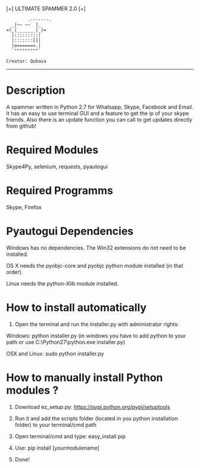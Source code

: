 [+] ULTIMATE SPAMMER 2.0 [+]

            .-------.
      _|~~ ~~  |_
    =(_|_______|_)=
      |:::::::::|
      |:::::::[]|
      |o=======.|
      `"""""""""`

    Creator: Qubasa

-------------------------------

# Description
A spammer written in Python 2.7 for Whatsapp, Skype, Facebook and Email.
It has an easy to use terminal GUI and a feature to get the ip of your skype friends.
Also there is an update function you can call to get updates directly from github!

# Required Modules
Skype4Py,
selenium,
requests,
pyautogui

# Required Programms
Skype,
Firefox

# Pyautogui Dependencies
Windows has no dependencies. The Win32 extensions do not need to be installed.

OS X needs the pyobjc-core and pyobjc python module installed (in that order).

Linux needs the python-Xlib module installed.

# How to install automatically
1) Open the terminal and run the installer.py with administrator rights:

Windows: python installer.py
(in windows you have to add python to your path or use C:\Python27\python.exe installer.py)

OSX and Linux: sudo python installer.py

# How to manually install Python modules ?
1) Download ez_setup.py: https://pypi.python.org/pypi/setuptools

2) Run it and add the scripts folder (located in you python installation folder) to your terminal/cmd path

3) Open terminal/cmd and type: easy_install pip

4) Use: pip install [yourmodulename]

5) Done!
